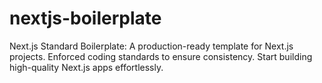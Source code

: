 # nextjs-boilerplate
Next.js Standard Boilerplate: A production-ready template for Next.js projects. Enforced coding standards to ensure consistency. Start building high-quality Next.js apps effortlessly.
